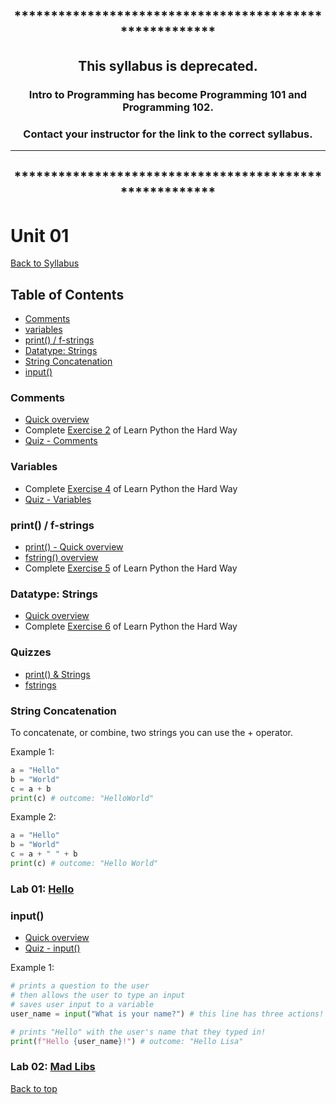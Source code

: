<div align="center">

## *******************************************************

## This syllabus is **deprecated**.

### Intro to Programming has become Programming 101 and Programming 102. 

### **Contact your instructor** for the link to the correct syllabus. 
***
## *******************************************************
</div>

# <a id="top"></a>Unit 01

[Back to Syllabus](https://github.com/PdxCodeGuild/IntroToProgramming#top)

## Table of Contents
- [Comments](#comments)
- [variables](#variables)
- [print() / f-strings](#print)
- [Datatype: Strings](#strings)
- [String Concatenation](#concatenating)
- [input()](#input)

### <a id="comments"></a>Comments
- [Quick overview](https://www.w3schools.com/python/python_comments.asp)
- Complete [Exercise 2](https://shop.learncodethehardway.org/paid/python3/ex2.html) of Learn Python the Hard Way
- [Quiz - Comments](https://docs.google.com/forms/d/1y5x15V0XnH3TtDemyq-Gnq6zxFiscr2Kr2PztM9rPjA/viewform?edit_requested=true)

### <a id="variables"></a>Variables
- Complete [Exercise 4](https://learnpythonthehardway.org/python3/ex4.html) of Learn Python the Hard Way
- [Quiz - Variables](https://docs.google.com/forms/d/1v-tghS7GvDnSCypUbola929_DQWiQG5K_p-zWgWN-bE/viewform?edit_requested=true)

### <a id="print"></a>print()  / f-strings
- [print() - Quick overview](https://www.w3schools.com/python/ref_func_print.asp)
- [fstring() overview](https://realpython.com/python-f-strings/#f-strings-a-new-and-improved-way-to-format-strings-in-python)
- Complete [Exercise 5](https://learnpythonthehardway.org/python3/ex5.html) of Learn Python the Hard Way

### <a id="strings"></a>Datatype: Strings
- [Quick overview](https://www.w3schools.com/python/python_strings.asp)
- Complete [Exercise 6](https://learnpythonthehardway.org/python3/ex6.html) of Learn Python the Hard Way

### Quizzes
- [print() & Strings](https://docs.google.com/forms/d/1PFc1P77FJpQImQ3GKxnKFzYcK_iGSX7RZAzWSN2i3WM/viewform?edit_requested=true)
- [fstrings](https://forms.gle/56GKErtdRAYPFquh9)

### <a id="strings"></a>String Concatenation
To concatenate, or combine, two strings you can use the + operator.

Example 1:
```python
a = "Hello"
b = "World"
c = a + b
print(c) # outcome: "HelloWorld"
```

Example 2:
```python
a = "Hello"
b = "World"
c = a + " " + b
print(c) # outcome: "Hello World"
```

### Lab 01: [Hello](https://github.com/PdxCodeGuild/IntroToProgramming/blob/master/labs/lab01-hello.md)

### <a id="input"></a>input()
- [Quick overview](https://www.w3schools.com/python/ref_func_input.asp)
- [Quiz - input()](https://forms.gle/HXFK2HZ58ApGLN6t9)

Example 1:
```python
# prints a question to the user
# then allows the user to type an input
# saves user input to a variable
user_name = input("What is your name?") # this line has three actions!

# prints "Hello" with the user's name that they typed in!
print(f"Hello {user_name}!") # outcome: "Hello Lisa"
```

### Lab 02: [Mad Libs](https://github.com/PdxCodeGuild/IntroToProgramming/blob/master/labs/lab02-madlib.md)

[Back to top](#top)
